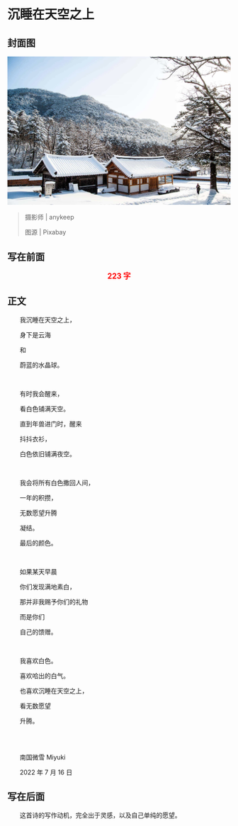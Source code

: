 # 沉睡在天空之上

## 封面图

![](https://raw.githubusercontent.com/TinySnow/GithubImageHosting/main/blog/articles/poems/temple-5909803_1920.jpg)

> 摄影师 | anykeep
>
> 图源 | Pixabay

## 写在前面

<p style="color:red; text-align:center; font-weight:bold; font-size:larger;">223 字</p>

## 正文

　　我沉睡在天空之上，

　　身下是云海

　　和

　　蔚蓝的水晶球。

<br>

　　有时我会醒来，

　　看白色铺满天空。

　　直到年兽进门时，醒来

　　抖抖衣衫，

　　白色依旧铺满夜空。

<br>

　　我会将所有白色撒回人间，

　　一年的积攒，

　　无数愿望升腾

　　凝结。

　　最后的颜色。

<br>

　　如果某天早晨

　　你们发现满地素白，

　　那并非我赐予你们的礼物

　　而是你们

　　自己的馈赠。

<br>

　　我喜欢白色。

　　喜欢哈出的白气。

　　也喜欢沉睡在天空之上，

　　看无数愿望

　　升腾。

<br>

<br>

　　南国微雪 Miyuki

　　2022 年 7 月 16 日

## 写在后面

　　这首诗的写作动机，完全出于灵感，以及自己单纯的愿望。